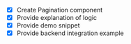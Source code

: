 - [x] Create Pagination component
- [x] Provide explanation of logic
- [x] Provide demo snippet
- [x] Provide backend integration example
